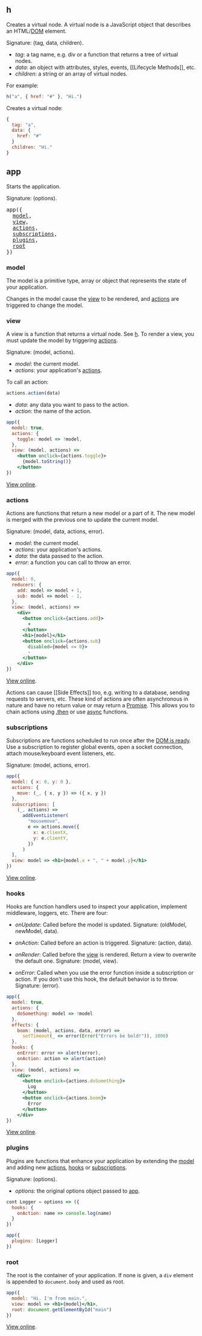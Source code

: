 ## h

Creates a virtual node. A virtual node is a JavaScript object that describes an HTML/[DOM](https://developer.mozilla.org/en-US/docs/Web/API/Document_Object_Model) element. 

Signature: (tag, data, children).

* _tag_: a tag name, e.g. div or a function that returns a tree of virtual nodes.
* _data_: an object with attributes, styles, events, [[Lifecycle Methods]], etc.
* _children_: a string or an array of virtual nodes. 

For example:
```jsx
h("a", { href: "#" }, "Hi.")
```
Creates a virtual node:
```jsx
{
  tag: "a",
  data: {
    href: "#"
  }
  children: "Hi."
}
```

## app

Starts the application.

Signature: (options).

<pre>
app({
  <a href="#model">model</a>,
  <a href="#view">view</a>,
  <a href="#actions">actions</a>,
  <a href="#subscriptions">subscriptions</a>,
  <a href="#plugins">plugins</a>,
  <a href="#root">root</a>
})
</pre>


### model

The model is a primitive type, array or object that represents the state of your application.

Changes in the model cause the [view](#view) to be rendered, and [actions](#actions) are triggered to change the model.

### view

A view is a function that returns a virtual node. See [h](#h). To render a view, you must update the model by triggering [actions](#actions).

Signature: (model, actions).

* _model_: the current model.
* _actions_: your application's [actions](#actions).

To call an action:

```jsx
actions.action(data)
```

* _data_: any data you want to pass to the action.
* _action_: the name of the action.

```jsx
app({
  model: true,
  actions: {
    toggle: model => !model,
  },
  view: (model, actions) =>
    <button onclick={actions.toggle}>
      {model.toString()}
    </button>
})
```

[View online](http://codepen.io/jbucaran/pen/ZLGGzy/).

### actions

Actions are functions that return a new model or a part of it. The new model is merged with the previous one to update the current model.

Signature: (model, data, actions, error).

* _model_: the current model.
* _actions_: your application's actions.
* _data_: the data passed to the action.
* _error_: a function you can call to throw an error.

```jsx
app({
  model: 0,
  reducers: {
    add: model => model + 1,
    sub: model => model - 1,
  },
  view: (model, actions) =>
    <div>
      <button onclick={actions.add}>
        +
      </button>
      <h1>{model}</h1>
      <button onclick={actions.sub}
        disabled={model <= 0}>
        -
      </button>
    </div>
})
```

[View online](http://codepen.io/jbucaran/pen/zNxZLP).

Actions can cause [[Side Effects]] too, e.g. writing to a database, sending requests to servers, etc. These kind of actions are often asynchronous in nature and have no return value or may return a [Promise](https://developer.mozilla.org/en-US/docs/Web/JavaScript/Reference/Global_Objects/Promise). This allows you to chain actions using [.then](https://developer.mozilla.org/en-US/docs/Web/JavaScript/Reference/Global_Objects/Promise/then) or use [async](https://developer.mozilla.org/en-US/docs/Web/JavaScript/Reference/Statements/async_function) functions.

### subscriptions

Subscriptions are functions scheduled to run once after the [DOM is ready](https://developer.mozilla.org/en-US/docs/Web/Events/DOMContentLoaded). Use a subscription to register global events, open a socket connection, attach mouse/keyboard event listeners, etc.

Signature: (model, actions, error).

```jsx
app({
  model: { x: 0, y: 0 },
  actions: {
    move: (_, { x, y }) => ({ x, y })
  },
  subscriptions: [
    (_, actions) =>
      addEventListener(
        "mousemove",
        e => actions.move({
          x: e.clientX,
          y: e.clientY,
        })
      )
  ],
  view: model => <h1>{model.x + ", " + model.y}</h1>
})
```

[View online](http://codepen.io/jbucaran/pen/Bpyraw).

### hooks

Hooks are function handlers used to inspect your application, implement middleware, loggers, etc. There are four:

* _onUpdate_: Called before the model is updated. Signature: (oldModel, newModel, data).

* _onAction_: Called before an action is triggered. Signature: (action, data).

* _onRender_: Called before the [view](#view) is rendered. Return a view to overwrite the default one. Signature: (model, view). 

* _onError_: Called when you use the error function inside a subscription or action. If you don't use this hook, the default behavior is to throw. Signature: (error).

```jsx
app({
  model: true,
  actions: {
    doSomething: model => !model
  },
  effects: {
    boom: (model, actions, data, error) =>
      setTimeout(_ => error(Error("Errors be bold!")), 1000)
  },
  hooks: {
    onError: error => alert(error),
    onAction: action => alert(action)
  },
  view: (model, actions) =>
    <div>
      <button onclick={actions.doSomething}>
        Log
      </button>
      <button onclick={actions.boom}>
        Error
      </button>
    </div>
})
```

[View online](http://codepen.io/jbucaran/pen/xgbzEy).

### plugins

Plugins are functions that enhance your application by extending the [model](#model) and adding new [actions](#actions), [hooks](#hooks) or [subscriptions](#subscriptions).

Signature: (options).

* _options_: the original options object passed to [app](#app).

```jsx
cont Logger = options => ({
  hooks: {
    onAction: name => console.log(name)
  }
})

app({
  plugins: [Logger]
})
```

### root

The root is the container of your application. If none is given, a `div` element is appended to `document.body` and used as root.

```jsx
app({
  model: "Hi. I'm from main.",
  view: model => <h1>{model}</h1>,
  root: document.getElementById("main")
})
```

[View online](http://codepen.io/jbucaran/pen/JELvjO).

